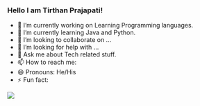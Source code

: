 ### Hello I am Tirthan Prajapati!

- 🔭 I’m currently working on Learning Programming languages.
- 🌱 I’m currently learning Java and Python.
- 👯 I’m looking to collaborate on ...
- 🤔 I’m looking for help with ...
- 💬 Ask me about Tech related stuff.
- 📫 How to reach me: 
- 😄 Pronouns: He/His
- ⚡ Fun fact: 
<img src="https://github-readme-stats.vercel.app/api?username=TirthanPrajapati&&show_icons=true&title_color=ttttt&icon_color=bb2acf&text_color=daf7dc&bg_color=143515">
